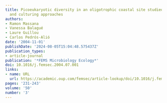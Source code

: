 ```yaml
---
title: Picoeukaryotic diversity in an oligotrophic coastal site studied by molecular
  and culturing approaches
authors:
- Ramon Massana
- Vanessa Balagué
- Laure Guillou
- Carlos Pedrós-Alió
date: '2004-11-01'
publishDate: '2024-08-05T15:04:48.575437Z'
publication_types:
- article-journal
publication: '*FEMS Microbiology Ecology*'
doi: 10.1016/j.femsec.2004.07.001
links:
- name: URL
  url: https://academic.oup.com/femsec/article-lookup/doi/10.1016/j.femsec.2004.07.001
pages: '231-243'
volume: '50'
number: '3'
---
```


